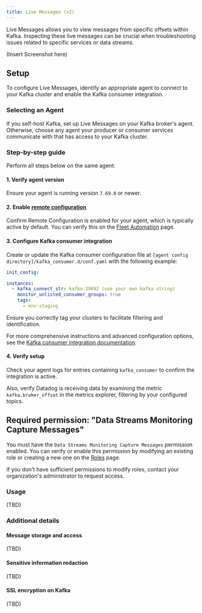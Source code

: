 ```yaml
---
title: Live Messages (v2)
---
```


Live Messages allows you to view messages from specific offsets within Kafka. Inspecting these live messages can be crucial when troubleshooting issues related to specific services or data streams.

(Insert Screenshot here)

## Setup

To configure Live Messages, identify an appropriate agent to connect to your Kafka cluster and enable the Kafka consumer integration.

### Selecting an Agent

If you self-host Kafka, set up Live Messages on your Kafka broker's agent. Otherwise, choose any agent your producer or consumer services communicate with that has access to your Kafka cluster.

### Step-by-step guide

Perform all steps below on the same agent:

#### 1. Verify agent version

Ensure your agent is running version `7.69.0` or newer.

#### 2. Enable [remote configuration][2]

Confirm Remote Configuration is enabled for your agent, which is typically active by default. You can verify this on the [Fleet Automation][3] page.

#### 3. Configure Kafka consumer integration

Create or update the Kafka consumer configuration file at `[agent config directory]/kafka_consumer.d/conf.yaml` with the following example:

```yaml
init_config:

instances:
  - kafka_connect_str: kafka:29092 (use your own kafka string)
    monitor_unlisted_consumer_groups: true
    tags:
      - env:staging
```

Ensure you correctly tag your clusters to facilitate filtering and identification.

For more comprehensive instructions and advanced configuration options, see the [Kafka consumer integration documentation][4].

#### 4. Verify setup

Check your agent logs for entries containing `kafka_consumer` to confirm the integration is active.

Also, verify Datadog is receiving data by examining the metric `kafka.broker_offset` in the metrics explorer, filtering by your configured topics.


## Required permission: "Data Streams Monitoring Capture Messages"

You must have the `Data Streams Monitoring Capture Messages` permission enabled. You can verify or enable this permission by modifying an existing role or creating a new one on the [Roles][1] page.

If you don't have sufficient permissions to modify roles, contact your organization's administrator to request access.

### Usage

(TBD)

### Additional details

#### Message storage and access

(TBD)

#### Sensitive information redaction

(TBD)

#### SSL encryption on Kafka


(TBD)

[1]: https://app.datadoghq.com/organization-settings/roles
[2]: /agent/remote_config
[3]: https://app.datadoghq.com/fleet
[4]: /integrations/kafka-consumer/?tab=host#setup
